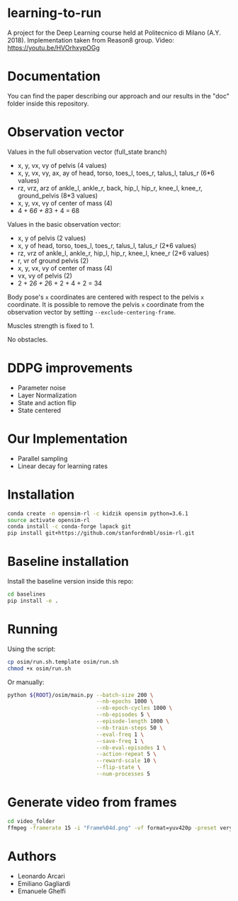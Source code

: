 # learning-to-run
A project for the Deep Learning course held at Politecnico di Milano (A.Y. 2018).
Implementation taken from Reason8 group.
Video: https://youtu.be/HVOrhxypOGg

# Documentation
You can find the paper describing our approach and our results in the "doc" folder inside this repository.

# Observation vector
Values in the full observation vector (full_state branch)
- x, y, vx, vy of pelvis (4 values)
- x, y, vx, vy, ax, ay of head, torso, toes_l, toes_r, talus_l, talus_r (6*6 values)
- rz, vrz, arz of ankle_l, ankle_r, back, hip_l, hip_r, knee_l, knee_r, ground_pelvis (8*3 values)
- x, y, vx, vy of center of mass (4)
- 4 + 6*6 + 8*3 + 4 = 68

Values in the basic observation vector:
- x, y of pelvis (2 values)
- x, y  of head, torso, toes_l, toes_r, talus_l, talus_r (2*6 values)
- rz, vrz of ankle_l, ankle_r, hip_l, hip_r, knee_l, knee_r (2*6 values)
- r, vr of ground pelvis (2)
- x, y, vx, vy of center of mass (4)
- vx, vy of pelvis (2)
- 2 + 2*6 + 2*6 + 2 + 4 + 2 = 34

Body pose's `x` coordinates are centered with respect to the pelvis `x` coordinate.
It is possible to remove the pelvis `x` coordinate from the observation vector by setting `--exclude-centering-frame`.

Muscles strength is fixed to 1.

No obstacles.

# DDPG improvements
- Parameter noise
- Layer Normalization
- State and action flip
- State centered

# Our Implementation
- Parallel sampling
- Linear decay for learning rates

# Installation
```sh
conda create -n opensim-rl -c kidzik opensim python=3.6.1
source activate opensim-rl
conda install -c conda-forge lapack git
pip install git+https://github.com/stanfordnmbl/osim-rl.git
```

# Baseline installation
Install the baseline version inside this repo:
```sh
cd baselines
pip install -e .
```

# Running
Using the script:
```sh
cp osim/run.sh.template osim/run.sh
chmod +x osim/run.sh
```

Or manually:
```sh
python ${ROOT}/osim/main.py --batch-size 200 \
                            --nb-epochs 1000 \
                            --nb-epoch-cycles 1000 \
                            --nb-episodes 5 \
                            --episode-length 1000 \
                            --nb-train-steps 50 \
                            --eval-freq 1 \
                            --save-freq 1 \
                            --nb-eval-episodes 1 \
                            --action-repeat 5 \
                            --reward-scale 10 \
                            --flip-state \
                            --num-processes 5 
```

# Generate video from frames
```sh
cd video_folder
ffmpeg -framerate 15 -i "Frame%04d.png" -vf format=yuv420p -preset veryslow l2run_video.mp4
```

# Authors

- Leonardo Arcari
- Emiliano Gagliardi
- Emanuele Ghelfi
